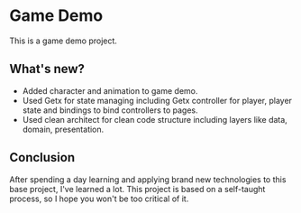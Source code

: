 # Game Demo

This is a game demo project.

## What's new?

- Added character and animation to game demo.
- Used Getx for state managing including Getx controller for player, player state and bindings to bind controllers to pages.
- Used clean architect for clean code structure including layers like data, domain, presentation.

## Conclusion

After spending a day learning and applying brand new technologies to this base project, I've learned a lot. This project is based on a self-taught process, so I hope you won't be too critical of it.
